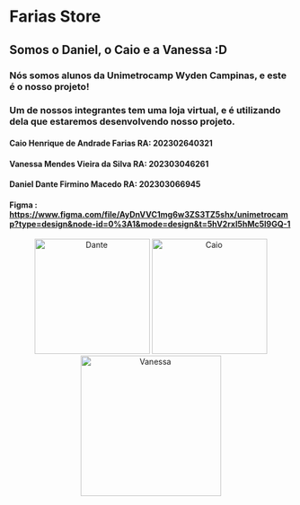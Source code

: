 # Farias Store
## Somos o Daniel, o Caio e a Vanessa :D
### Nós somos alunos da Unimetrocamp Wyden Campinas, e este é o nosso projeto!
### Um de nossos integrantes tem uma loja virtual, e é utilizando dela que estaremos desenvolvendo nosso projeto.

#### Caio Henrique de Andrade Farias  RA: 202302640321
#### Vanessa Mendes Vieira da Silva  RA: 202303046261
#### Daniel Dante Firmino Macedo RA: 202303066945

#### Figma : https://www.figma.com/file/AyDnVVC1mg6w3ZS3TZ5shx/unimetrocamp?type=design&node-id=0%3A1&mode=design&t=5hV2rxI5hMc5l9GQ-1

<p>

<div align="center">
  <img alt="Dante" width="205" src="https://media.giphy.com/media/xoHntNXFYkfzGAftEv/giphy.gif">
  <img alt="Caio" width="205" src="https://media.giphy.com/media/v1.Y2lkPTc5MGI3NjExMHJza2dyeTRpbjJjb3lnc25qYmVibTU2bG5zeWZtcjN3dmQyZ3I5dyZlcD12MV9pbnRlcm5hbF9naWZfYnlfaWQmY3Q9Zw/bWigg4X8dl8Rpiv7bm/giphy.gif">
  <img alt="Vanessa" width="250" src="https://media.giphy.com/media/fW5qirp4Nm9bC2qAHy/giphy.gif">
  
</div>

<p>

